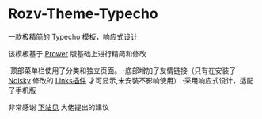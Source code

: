 # Rozv-Theme-Typecho
一款极精简的 Typecho 模板，响应式设计

该模板基于 <a href="https://www.prower.cn/work/2326" target="_blank">Prower</a> 版基础上进行精简和修改

·顶部菜单栏使用了分类和独立页面。
·底部增加了友情链接（只有在安装了 <a href="http://www.noisky.cn/" target="_blank">Noisky</a> 修改的 <a href="https://github.com/noisky/Links-for-Rozv-Theme" target="_blank">Links插件</a> 才可显示,未安装不影响使用）
·采用响应式设计，适配了手机版

非常感谢 <a href="http://www.xiazhanjian.com/" target="_blank">下站见</a> 大佬提出的建议
